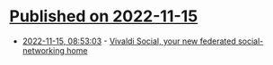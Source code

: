 # [Published on 2022-11-15](index.md)

* [2022-11-15, 08:53:03](https://news.ycombinator.com/item?id=33606837) - [Vivaldi Social, your new federated social-networking home](https://vivaldi.com/blog/news/vivaldi-social-a-new-mastodon-instance/)
